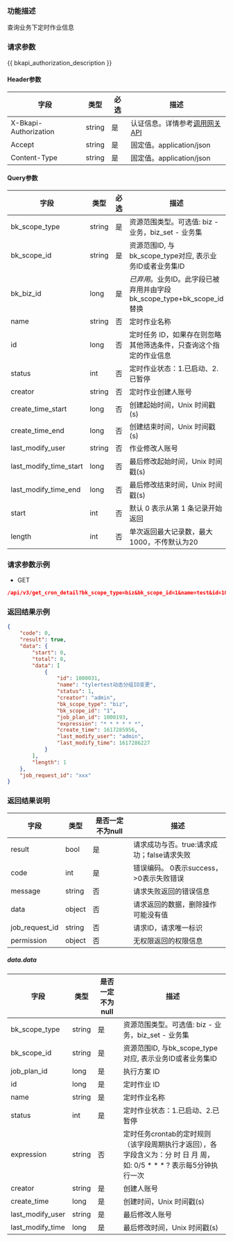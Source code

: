 ### 功能描述

查询业务下定时作业信息

### 请求参数

{{ bkapi_authorization_description }}

#### Header参数

| 字段                    | 类型     | 必选 | 描述                                                                                                                               |
|-----------------------|--------|----|----------------------------------------------------------------------------------------------------------------------------------|
| X-Bkapi-Authorization | string | 是  | 认证信息。详情参考[调用网关 API](https://github.com/TencentBlueKing/BKDocs/blob/master/ZH/7.0/APIGateway/apigateway/use-api/use-apigw-api.md) |
| Accept                | string | 是  | 固定值。application/json                                                                                                             |
| Content-Type          | string | 是  | 固定值。application/json                                                                                                             |

#### Query参数

| 字段                     | 类型     | 必选 | 描述                                                |
|------------------------|--------|----|---------------------------------------------------|
| bk_scope_type          | string | 是  | 资源范围类型。可选值: biz - 业务，biz_set - 业务集                |
| bk_scope_id            | string | 是  | 资源范围ID, 与bk_scope_type对应, 表示业务ID或者业务集ID           |
| bk_biz_id              | long   | 是  | *已弃用*。业务ID。此字段已被弃用并由字段bk_scope_type+bk_scope_id替换 |
| name                   | string | 否  | 定时作业名称                                            |
| id                     | long   | 否  | 定时任务 ID，如果存在则忽略其他筛选条件，只查询这个指定的作业信息                |
| status                 | int    | 否  | 定时作业状态：1.已启动、2.已暂停                                |
| creator                | string | 否  | 定时作业创建人账号                                         |
| create_time_start      | long   | 否  | 创建起始时间，Unix 时间戳(s)                                |
| create_time_end        | long   | 否  | 创建结束时间，Unix 时间戳(s)                                |
| last_modify_user       | string | 否  | 作业修改人账号                                           |
| last_modify_time_start | long   | 否  | 最后修改起始时间，Unix 时间戳(s)                              |
| last_modify_time_end   | long   | 否  | 最后修改结束时间，Unix 时间戳(s)                              |
| start                  | int    | 否  | 默认 0 表示从第 1 条记录开始返回                               |
| length                 | int    | 否  | 单次返回最大记录数，最大1000，不传默认为20                          |

### 请求参数示例

- GET

```json
/api/v3/get_cron_detail?bk_scope_type=biz&bk_scope_id=1&name=test&id=1000031&status=1&status=admin&create_time_start=1601371525&create_time_end=1617285956&last_modify_user=admin&last_modify_time_start=1601371525&last_modify_time_end=1617286227&start=0&length=1
```

### 返回结果示例

```json
{
    "code": 0,
    "result": true,
    "data": {
        "start": 0,
        "total": 8,
        "data": [
            {
                "id": 1000031,
                "name": "tylertest动态分组ID变更",
                "status": 1,
                "creator": "admin",
                "bk_scope_type": "biz",
                "bk_scope_id": "1",
                "job_plan_id": 1000193,
                "expression": "* * * * * *",
                "create_time": 1617285956,
                "last_modify_user": "admin",
                "last_modify_time": 1617286227
            }
        ],
        "length": 1
    },
    "job_request_id": "xxx"
}
```

### 返回结果说明

| 字段             | 类型     | 是否一定不为null | 描述                         |
|----------------|--------|------------|----------------------------|
| result         | bool   | 是          | 请求成功与否。true:请求成功；false请求失败 |
| code           | int    | 是          | 错误编码。 0表示success，>0表示失败错误  |
| message        | string | 否          | 请求失败返回的错误信息                |
| data           | object | 否          | 请求返回的数据，删除操作可能没有值          |
| job_request_id | string | 否          | 请求ID，请求唯一标识                |
| permission     | object | 否          | 无权限返回的权限信息                 |

##### data.data

| 字段               | 类型     | 是否一定不为null | 描述                                                                      |
|------------------|--------|------------|-------------------------------------------------------------------------|
| bk_scope_type    | string | 是          | 资源范围类型。可选值: biz - 业务，biz_set - 业务集                                      |
| bk_scope_id      | string | 是          | 资源范围ID, 与bk_scope_type对应, 表示业务ID或者业务集ID                                 |
| job_plan_id      | long   | 是          | 执行方案 ID                                                                 |
| id               | long   | 是          | 定时作业 ID                                                                 |
| name             | string | 是          | 定时作业名称                                                                  |
| status           | int    | 是          | 定时作业状态：1.已启动、2.已暂停                                                      |
| expression       | string | 否          | 定时任务crontab的定时规则（该字段周期执行才返回），各字段含义为：分 时 日 月 周，如: 0/5 * * * ? 表示每5分钟执行一次 |
| creator          | string | 是          | 创建人账号                                                                   |
| create_time      | long   | 是          | 创建时间，Unix 时间戳(s)                                                        |
| last_modify_user | string | 是          | 最后修改人账号                                                                 |
| last_modify_time | long   | 是          | 最后修改时间，Unix 时间戳(s)                                                      |

